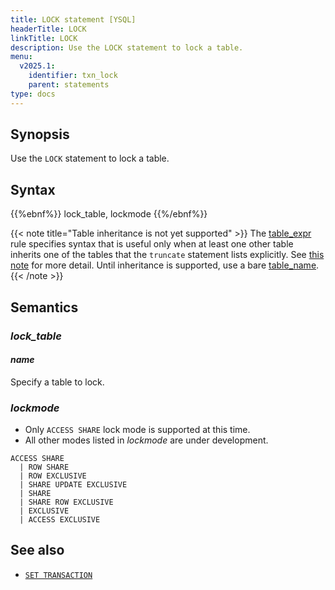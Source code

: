 ```yaml
---
title: LOCK statement [YSQL]
headerTitle: LOCK
linkTitle: LOCK
description: Use the LOCK statement to lock a table.
menu:
  v2025.1:
    identifier: txn_lock
    parent: statements
type: docs
---
```


## Synopsis

Use the `LOCK` statement to lock a table.

## Syntax

{{%ebnf%}}
  lock_table,
  lockmode
{{%/ebnf%}}

{{< note title="Table inheritance is not yet supported" >}}
The [table_expr](../../../syntax_resources/grammar_diagrams/#table-expr) rule specifies syntax that is useful only when at least one other table inherits one of the tables that the `truncate` statement lists explicitly. See [this note](../ddl_alter_table#table-expr-note) for more detail. Until inheritance is supported, use a bare [table_name](../../../syntax_resources/grammar_diagrams/#table-name).
{{< /note >}}

## Semantics

### *lock_table*

#### *name*

Specify a table to lock.

### *lockmode*

- Only `ACCESS SHARE` lock mode is supported at this time.
- All other modes listed in *lockmode* are under development.

```
ACCESS SHARE
  | ROW SHARE
  | ROW EXCLUSIVE
  | SHARE UPDATE EXCLUSIVE
  | SHARE
  | SHARE ROW EXCLUSIVE
  | EXCLUSIVE
  | ACCESS EXCLUSIVE
```

## See also

- [`SET TRANSACTION`](../txn_set)
